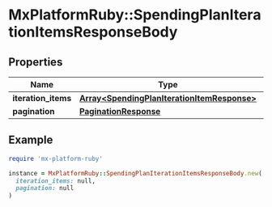 # MxPlatformRuby::SpendingPlanIterationItemsResponseBody

## Properties

| Name | Type | Description | Notes |
| ---- | ---- | ----------- | ----- |
| **iteration_items** | [**Array&lt;SpendingPlanIterationItemResponse&gt;**](SpendingPlanIterationItemResponse.md) |  | [optional] |
| **pagination** | [**PaginationResponse**](PaginationResponse.md) |  | [optional] |

## Example

```ruby
require 'mx-platform-ruby'

instance = MxPlatformRuby::SpendingPlanIterationItemsResponseBody.new(
  iteration_items: null,
  pagination: null
)
```

